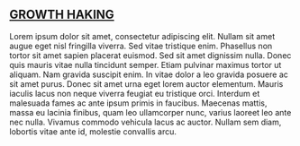 <h2><a href="//youtu.be/dQw4w9WgXcQ" title="GROWTH HACKING">GROWTH HAKING</a></h2>
Lorem ipsum dolor sit amet, consectetur adipiscing elit. Nullam sit amet augue eget nisl fringilla viverra. Sed vitae tristique enim. Phasellus non tortor sit amet sapien placerat euismod. Sed sit amet dignissim nulla. Donec quis mauris vitae nulla tincidunt semper. Etiam pulvinar maximus tortor ut aliquam. Nam gravida suscipit enim. In vitae dolor a leo gravida posuere ac sit amet purus. Donec sit amet urna eget lorem auctor elementum. Mauris iaculis lacus non neque viverra feugiat eu tristique orci. Interdum et malesuada fames ac ante ipsum primis in faucibus. Maecenas mattis, massa eu lacinia finibus, quam leo ullamcorper nunc, varius laoreet leo ante nec nulla. Vivamus commodo vehicula lacus ac auctor. Nullam sem diam, lobortis vitae ante id, molestie convallis arcu.

